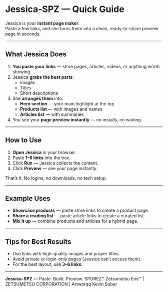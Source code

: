 # Jessica-SPZ — Quick Guide

Jessica is your **instant page maker**.  
Paste a few links, and she turns them into a clean, ready-to-share preview page in seconds.

---

## What Jessica Does
1. **You paste your links** — store pages, articles, videos, or anything worth showing.
2. Jessica **grabs the best parts**:
   - Images  
   - Titles  
   - Short descriptions  
3. She **arranges them** into:
   - **Hero section** — your main highlight at the top  
   - **Products list** — with images and names  
   - **Articles list** — with summaries  
4. You see your **page preview instantly** — no installs, no waiting.

---

## How to Use
1. **Open Jessica** in your browser.  
2. Paste **1–6 links** into the box.  
3. Click **Run** — Jessica collects the content.  
4. Click **Preview** — see your page instantly.

That’s it. No logins, no downloads, no tech setup.

---

## Example Uses
- **Showcase products** — paste store links to create a product page.  
- **Share a reading list** — paste article links to create a curated list.  
- **Mix it up** — combine products and articles for a hybrid page.

---

## Tips for Best Results
- Use links with high-quality images and proper titles.  
- Avoid private or login-only pages (Jessica can’t access them).  
- For the best layout, use **3–6 links**.

---

**Jessica-SPZ** — Paste. Build. Preview.
SPOREZ™
Zetsumetsu Eoe™ | ZETSUMETSU CORPORATION | Artworqq Kevin Suber


